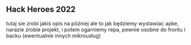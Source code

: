 ## Hack Heroes 2022
tutaj sie zrobi jakiś opis na później
ale to jak będziemy wystawiac apke, narazie zrobie projekt, i potem ogarniemy repa, pewnie osobne do frontu i backu (ewentualnie innych mikrousług)

<!--

**Here are some ideas to get you started:**

🙋‍♀️ A short introduction - what is your organization all about?
🌈 Contribution guidelines - how can the community get involved?
👩‍💻 Useful resources - where can the community find your docs? Is there anything else the community should know?
🍿 Fun facts - what does your team eat for breakfast?
🧙 Remember, you can do mighty things with the power of [Markdown](https://docs.github.com/github/writing-on-github/getting-started-with-writing-and-formatting-on-github/basic-writing-and-formatting-syntax)
-->
